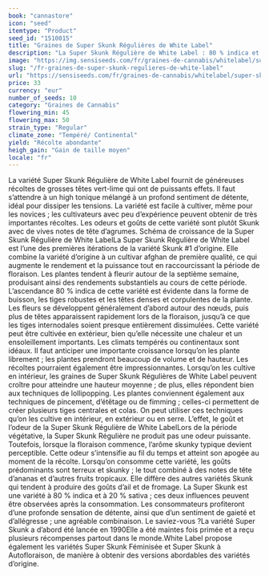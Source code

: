 ```yaml
---
book: "cannastore"
icon: "seed"
itemtype: "Product"
seed_id: "1510015"
title: "Graines de Super Skunk Régulières de White Label"
description: "La Super Skunk Régulière de White Label : 80 % indica et 20 % sativa. Plantes touffues de bonne taille qui offrent un rendement substantiel."
image: "https://img.sensiseeds.com/fr/graines-de-cannabis/whitelabel/super-skunk-image.png"
slug: "/fr-graines-de-super-skunk-regulieres-de-white-label"
url: "https://sensiseeds.com/fr/graines-de-cannabis/whitelabel/super-skunk?a_aid=cannastore"
price: 33
currency: "eur"
number_of_seeds: 10
category: "Graines de Cannabis"
flowering_min: 45
flowering_max: 50
strain_type: "Regular"
climate_zone: "Tempéré/ Continental"
yield: "Récolte abondante"
heigh_gain: "Gain de taille moyen"
locale: "fr"
---
```

La variété Super Skunk Régulière de White Label fournit de généreuses récoltes de grosses têtes vert-lime qui ont de puissants effets. Il faut s’attendre à un high tonique mélangé à un profond sentiment de détente, idéal pour dissiper les tensions. La variété est facile à cultiver, même pour les novices ; les cultivateurs avec peu d’expérience peuvent obtenir de très importantes récoltes. Les odeurs et goûts de cette variété sont plutôt Skunk avec de vives notes de tête d’agrumes. Schéma de croissance de la Super Skunk Régulière de White LabelLa Super Skunk Régulière de White Label est l’une des premières itérations de la variété Skunk #1 d’origine. Elle combine la variété d’origine à un cultivar afghan de première qualité, ce qui augmente le rendement et la puissance tout en raccourcissant la période de floraison. Les plantes tendent à fleurir autour de la septième semaine, produisant ainsi des rendements substantiels au cours de cette période. L’ascendance 80 % indica de cette variété est évidente dans la forme de buisson, les tiges robustes et les têtes denses et corpulentes de la plante. Les fleurs se développent généralement d’abord autour des nœuds, puis plus de têtes apparaissent rapidement lors de la floraison, jusqu’à ce que les tiges internodales soient presque entièrement dissimulées. Cette variété peut être cultivée en extérieur, bien qu’elle nécessite une chaleur et un ensoleillement importants. Les climats tempérés ou continentaux sont idéaux. Il faut anticiper une importante croissance lorsqu’on les plante librement ; les plantes prendront beaucoup de volume et de hauteur. Les récoltes pourraient également être impressionnantes. Lorsqu’on les cultive en intérieur, les graines de Super Skunk Régulières de White Label peuvent croître pour atteindre une hauteur moyenne ; de plus, elles répondent bien aux techniques de lollipopping. Les plantes conviennent également aux techniques de pincement, d’étêtage ou de fimming ; celles-ci permettent de créer plusieurs tiges centrales et colas. On peut utiliser ces techniques qu’on les cultive en intérieur, en extérieur ou en serre. L’effet, le goût et l’odeur de la Super Skunk Régulière de White LabelLors de la période végétative, la Super Skunk Régulière ne produit pas une odeur puissante. Toutefois, lorsque la floraison commence, l’arôme skunky typique devient perceptible. Cette odeur s’intensifie au fil du temps et atteint son apogée au moment de la récolte. Lorsqu’on consomme cette variété, les goûts prédominants sont terreux et skunky ; le tout combiné à des notes de tête d’ananas et d’autres fruits tropicaux. Elle diffère des autres variétés Skunk qui tendent à produire des goûts d’ail et de fromage. La Super Skunk est une variété à 80 % indica et à 20 % sativa ; ces deux influences peuvent être observées après la consommation. Les consommateurs profiteront d’une profonde sensation de détente, ainsi que d’un sentiment de gaieté et d’allégresse ; une agréable combinaison. Le saviez-vous ?La variété Super Skunk a d’abord été lancée en 1990Elle a été maintes fois primée et a reçu plusieurs récompenses partout dans le monde.White Label propose également les variétés Super Skunk Féminisée et Super Skunk à Autofloraison, de manière à obtenir des versions abordables des variétés d’origine.
